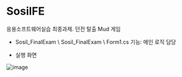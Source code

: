 # SosilFE
응용소프트웨어실습 최종과제. 던전 탈출 Mud 게임
* Sosil_FinalExam \ Sosil_FinalExam \ Form1.cs
기능: 메인 로직 담당

* 실행 화면

![image](https://github.com/sailer10/SosilFE/assets/80940663/384c37cb-bf89-48f6-88d2-af33f80b2c56)
